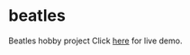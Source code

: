 # beatles
Beatles hobby project
Click [here](https://daniel-wiik.github.io/beatles/) for live demo.
